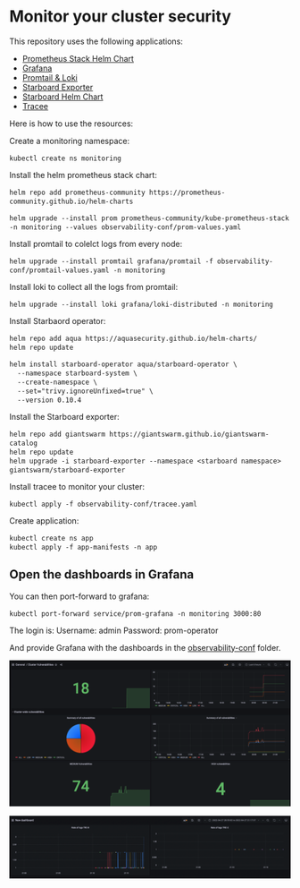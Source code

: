 # Monitor your cluster security

This repository uses the following applications:
- [Prometheus Stack Helm Chart]()
- [Grafana]()
- [Promtail & Loki]()
- [Starboard Exporter]()
- [Starboard Helm Chart]()
- [Tracee]()

Here is how to use the resources:

Create a monitoring namespace:
```
kubectl create ns monitoring
```

Install the helm prometheus stack chart:

```
helm repo add prometheus-community https://prometheus-community.github.io/helm-charts
```

```
helm upgrade --install prom prometheus-community/kube-prometheus-stack -n monitoring --values observability-conf/prom-values.yaml
```

Install promtail to colelct logs from every node:


```
helm upgrade --install promtail grafana/promtail -f observability-conf/promtail-values.yaml -n monitoring
```

Install loki to collect all the logs from promtail:
```
helm upgrade --install loki grafana/loki-distributed -n monitoring
```

Install Starbaord operator:
```
helm repo add aqua https://aquasecurity.github.io/helm-charts/
helm repo update
```

```
helm install starboard-operator aqua/starboard-operator \
  --namespace starboard-system \
  --create-namespace \
  --set="trivy.ignoreUnfixed=true" \
  --version 0.10.4
```

Install the Starboard exporter:

```
helm repo add giantswarm https://giantswarm.github.io/giantswarm-catalog
helm repo update
helm upgrade -i starboard-exporter --namespace <starboard namespace> giantswarm/starboard-exporter
```

Install tracee to monitor your cluster:

```
kubectl apply -f observability-conf/tracee.yaml
```

Create application:
```
kubectl create ns app
kubectl apply -f app-manifests -n app
```

## Open the dashboards in Grafana

You can then port-forward to grafana:
```
kubectl port-forward service/prom-grafana -n monitoring 3000:80
```

The login is:
    Username: admin
    Password: prom-operator

And provide Grafana with the dashboards in the [observability-conf](./observability-conf/) folder.

![Vulnerability stats](./assets/vulnerabilities.png)

![Tracee logs](./assets/traceelogs.png)
